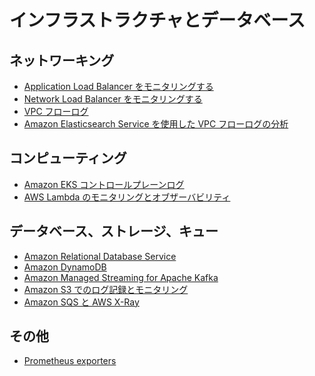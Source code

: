 # インフラストラクチャとデータベース

## ネットワーキング

- [Application Load Balancer をモニタリングする][alb-docs]
- [Network Load Balancer をモニタリングする][nlb-docs] 
- [VPC フローログ][vpcfl]
- [Amazon Elasticsearch Service を使用した VPC フローログの分析][vpcf-ws]

## コンピューティング

- [Amazon EKS コントロールプレーンログ][eks-cp]
- [AWS Lambda のモニタリングとオブザーバビリティ][lambda-docs]

## データベース、ストレージ、キュー

- [Amazon Relational Database Service][rds]
- [Amazon DynamoDB][ddb]
- [Amazon Managed Streaming for Apache Kafka][msk]
- [Amazon S3 でのログ記録とモニタリング][s3mon]
- [Amazon SQS と AWS X-Ray][sqstrace]

## その他

- [Prometheus exporters][prometheus-exporters]

[alb-docs]: https://docs.aws.amazon.com/elasticloadbalancing/latest/application/load-balancer-monitoring.html
[nlb-docs]: https://docs.aws.amazon.com/elasticloadbalancing/latest/network/load-balancer-monitoring.html 
[vpcfl]: https://docs.aws.amazon.com/vpc/latest/userguide/flow-logs.html
[vpcf-ws]: https://amazon-es-vpc-flowlogs.workshop.aws/en/
[eks-cp]: https://docs.aws.amazon.com/eks/latest/userguide/control-plane-logs.html
[lambda-docs]: https://docs.aws.amazon.com/lambda/latest/operatorguide/monitoring-observability.html
[rds]: rds.md
[ddb]: dynamodb.md
[msk]: msk.md
[s3mon]: https://docs.aws.amazon.com/AmazonS3/latest/userguide/s3-incident-response.html 
[sqstrace]: https://docs.aws.amazon.com/xray/latest/devguide/xray-services-sqs.html
[prometheus-exporters]: https://prometheus.io/docs/instrumenting/exporters/
